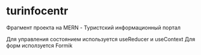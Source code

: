 # turinfocentr

Фрагмент проекта на MERN -
Туристский информационный портал

Для управления состоянием используется useReducer и useContext
Для форм исползуется Formik
